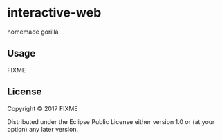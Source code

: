 # interactive-web

homemade gorilla

## Usage

FIXME

## License

Copyright © 2017 FIXME

Distributed under the Eclipse Public License either version 1.0 or (at
your option) any later version.
